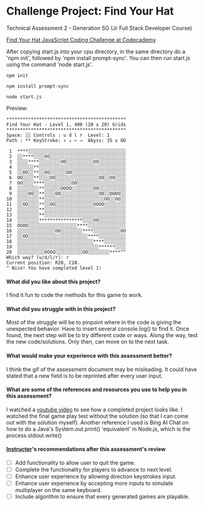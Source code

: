 # Challenge Project: Find Your Hat
Technical Assessment 2 - Generation SG (Jr Full Stack Developer Course)

[Find Your Hat JavaScript Coding Challenge at Codecademy](https://www.codecademy.com/paths/front-end-engineer-career-path/tracks/fecp-javascript-syntax-part-iii/modules/fecp-challenge-project-find-your-hat/projects/find-your-hat)

After copying start.js into your cpu directory, in the same directory do a 'npm init', followed by 'npm install prompt-sync'. You can then run start.js using the command 'node start.js'.

```
npm init

npm install prompt-sync

node start.js
```

Preview:
```
********************************************
Find Your Hat - Level 1, 400 (20 x 20) Grids
********************************************
Space: ░░ Controls : u d l r  Level: 1
Path : ** KeyStroke: ↑ ↓ ← →  Abyss: 35 x OO

 1  ****░░░░░░░░░░░░░░░░░░░░░░░░░░░░░░░░░░░░
 2  ░░****░░░░OO░░░░░░░░░░░░░░░░░░░░░░░░░░░░
 3  ░░░░****░░░░░░░░OO░░░░░░░░░░OO░░░░░░░░░░
 4  ░░░░░░**░░░░░░░░░░░░░░░░░░░░░░░░░░░░░░░░
 5  ░░OO░░**░░OO░░░░░░OO░░░░░░░░░░░░░░░░░░░░
 6  OO░░░░**░░░░OO░░░░░░░░░░░░░░░░OO░░OO░░░░
 7  OO░░░░****░░░░░░░░░░OO░░░░░░░░░░░░░░░░░░
 8  ░░░░░░░░**░░░░░░OOOO░░░░░░░░OO░░░░░░░░░░
 9  ░░░░OO░░**░░░░OO░░░░░░░░░░░░░░OO░░OOOO░░
10  ░░░░░░░░**░░░░░░░░░░░░░░░░░░░░░░OO░░OO░░
11  ░░OO░░░░**░░OO░░░░░░░░░░░░░░OOOO░░░░░░░░
12  ░░░░░░░░**░░░░░░░░░░░░░░░░░░░░░░░░░░░░░░
13  ░░░░░░░░**░░░░░░░░░░░░░░░░░░░░░░░░░░░░░░
14  ░░░░░░░░****************░░░░OO░░░░░░░░░░
15  OOOO░░░░░░░░░░░░░░░░░░****░░░░░░░░░░░░░░
16  ░░░░░░░░░░░░░░OO░░░░░░░░****░░░░░░░░░░OO
17  ░░OO░░░░░░░░░░░░░░░░░░░░░░****░░░░░░░░░░
18  ░░░░░░░░░░░░░░░░░░░░░░░░░░░░****░░░░░░░░
19  ░░░░░░░░░░░░░░░░░░░░░░░░░░░░░░******░░░░
20  ░░░░░░░░░░OOOO░░░░░░░░░░OO░░░░░░░░****^^
Which way? (u/d/l/r): r
Current position: R20, C20.
^ Nice! You have completed level 1!
```

#### What did you like about this project?
I find it fun to code the methods for this game to work.

#### What did you struggle with in this project?
Most of the struggle will be to pinpoint where in the code is giving the unexpected behavior. Have to insert several console.log() to find it. Once found, the next step will be to try different code or ways. Along the way, test the new code/solutions. Only then, can move on to the next task.

#### What would make your experience with this assessment better?
I think the gif of the assessment document may be misleading. It could have stated that a new field is to be reprinted after every user input. 

#### What are some of the references and resources you use to help you in this assessment?
I watched a [youtube video](https://youtu.be/q_8Dkzxy_ms?si=unSyr1MSDeUsKXJH) to see how a completed project looks like. I watched the final game play test without the solution (so that I can come out with the solution myself). 
Another reference I used is Bing AI Chat on how to do a Java's System.out.print() 'equivalent' in Node.js, which is the process.stdout.write()

#### [Instructor](https://github.com/thinktinker)'s recommendations after this assessment's review
- [ ] Add functionality to allow user to quit the game.
- [ ] Complete the functionality for players to advance to next level.
- [ ] Enhance user experience by allowing direction keystrokes input.
- [ ] Enhance user experience by accepting more inputs to simulate multiplayer on the same keyboard.
- [ ] Include algorithm to ensure that every generated games are playable.
